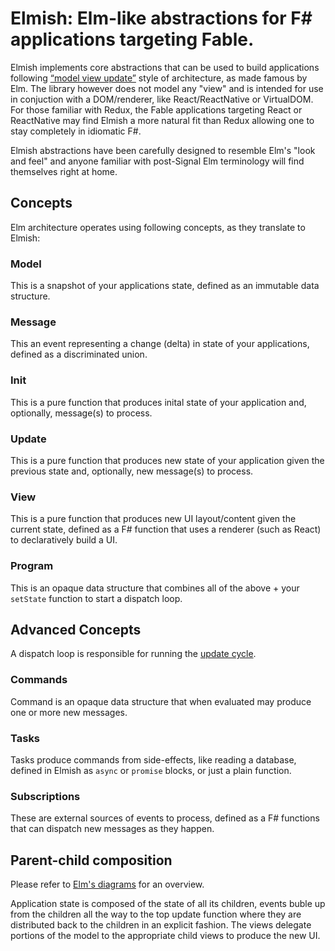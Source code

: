 Elmish: Elm-like abstractions for F# applications targeting Fable.
=======

Elmish implements core abstractions that can be used to build applications following [“model view update”](http://www.elm-tutorial.org/en/02-elm-arch/01-introduction.html) style of architecture, as made famous by Elm.
The library however does not model any "view" and is intended for use in conjuction with a DOM/renderer, like React/ReactNative or VirtualDOM.  
For those familiar with Redux, the Fable applications targeting React or ReactNative may find Elmish a more natural fit than Redux allowing one to stay completely in idiomatic F#. 

Elmish abstractions have been carefully designed to resemble Elm's "look and feel" and anyone familiar with post-Signal Elm terminology will find themselves right at home.

## Concepts

Elm architecture operates using following concepts, as they translate to Elmish:

### Model
This is a snapshot of your applications state, defined as an immutable data structure.

### Message
This an event representing a change (delta) in state of your applications, defined as a discriminated union.

### Init
This is a pure function that produces inital state of your application and, optionally, message(s) to process.

### Update
This is a pure function that produces new state of your application given the previous state and, optionally, new message(s) to process.

### View
This is a pure function that produces new UI layout/content given the current state, defined as a F# function that uses a renderer (such as React) to declaratively build a UI.

### Program
This is an opaque data structure that combines all of the above + your `setState` function to start a dispatch loop.


## Advanced Concepts
A dispatch loop is responsible for running the [update cycle](http://www.elm-tutorial.org/en/02-elm-arch/04-flow.html).

### Commands
Command is an opaque data structure that when evaluated may produce one or more new messages.

### Tasks
Tasks produce commands from side-effects, like reading a database, defined in Elmish as `async` or `promise` blocks, or just a plain function.

### Subscriptions
These are external sources of events to process, defined as a F# functions that can dispatch new messages as they happen.

## Parent-child composition
Please refer to [Elm's diagrams](http://www.elm-tutorial.org/en/02-elm-arch/08-composing-3.html) for an overview.

Application state is composed of the state of all its children, events buble up from the children all the way to the top update function where they are distributed back to the children in an explicit fashion.
The views delegate portions of the model to the appropriate child views to produce the new UI.


